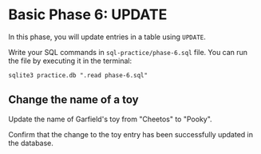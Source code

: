 # Basic Phase 6: UPDATE

In this phase, you will update entries in a table using `UPDATE`.

Write your SQL commands in `sql-practice/phase-6.sql` file. You can run the file
by executing it in the terminal:

```shell
sqlite3 practice.db ".read phase-6.sql"
```

## Change the name of a toy

Update the name of Garfield's toy from "Cheetos" to "Pooky".

Confirm that the change to the toy entry has been successfully updated in the
database.
